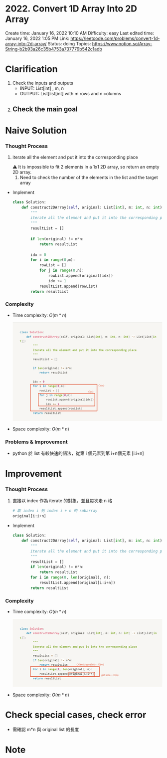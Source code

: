 # 2022. Convert 1D Array Into 2D Array

Create time: January 16, 2022 10:10 AM
Difficulty: easy
Last edited time: January 16, 2022 1:05 PM
Link: https://leetcode.com/problems/convert-1d-array-into-2d-array/
Status: doing
Topics: https://www.notion.so/Array-String-b2b93a26c35b4753a737779b542c1adb

# Clarification

1. Check the inputs and outputs
    - INPUT: List[int] , m, n
    - OUTPUT: List[list[int] with m rows and n columns
2. Check the main goal
    - 

# Naive Solution

### Thought Process

1. iterate all the element and put it into the corresponding place
    
    <aside>
    ⚠️ It is impossible to fit 2 elements in a 1x1 2D array, so return an empty 2D array.
    
    </aside>
    
    1. Need to check the number of the elements in the list and the target array
- Implement
    
    ```python
    class Solution:
        def construct2DArray(self, original: List[int], m: int, n: int) -> List[List[int]]:
            """
            iterate all the element and put it into the corresponding place
            """
            resultList = []
            
            if len(original) != m*n:
                return resultList
            
            idx = 0
            for i in range(0,m):
                rowList = []
                for j in range(0,n):
                    rowList.append(original[idx])
                    idx += 1
                resultList.append(rowList)
            return resultList
    ```
    

### Complexity

- Time complexity: $O(m*n)$
    
    ![Untitled](./Untitled.png)
    
- Space complexity: $O(m*n)$

### Problems & Improvement

- python 於 list 有較快速的語法，從第 i 個元素到第 i+n個元素 [i:i+n]

# Improvement

### Thought Process

1. 直接以 index 作為 iterate 的對象，並且每次走 n 格
    
    ```python
    # 取 index i 到 index i + n 的 subarray
    original[i:i+n]
    ```
    
- Implement
    
    ```python
    class Solution:
        def construct2DArray(self, original: List[int], m: int, n: int) -> List[List[int]]:
            """
            iterate all the element and put it into the corresponding place
            """
            resultList = []
            if len(original) != m*n:
                return resultList
            for i in range(0, len(original), n):
                resultList.append(original[i:i+n])
            return resultList
    ```
    

### Complexity

- Time complexity: $O(m*n)$
    
    ![Untitled](./Untitled%201.png)
    
- Space complexity: $O(m*n)$

# Check special cases, check error

- 需確認 m*n 與 original list 的長度

# Note